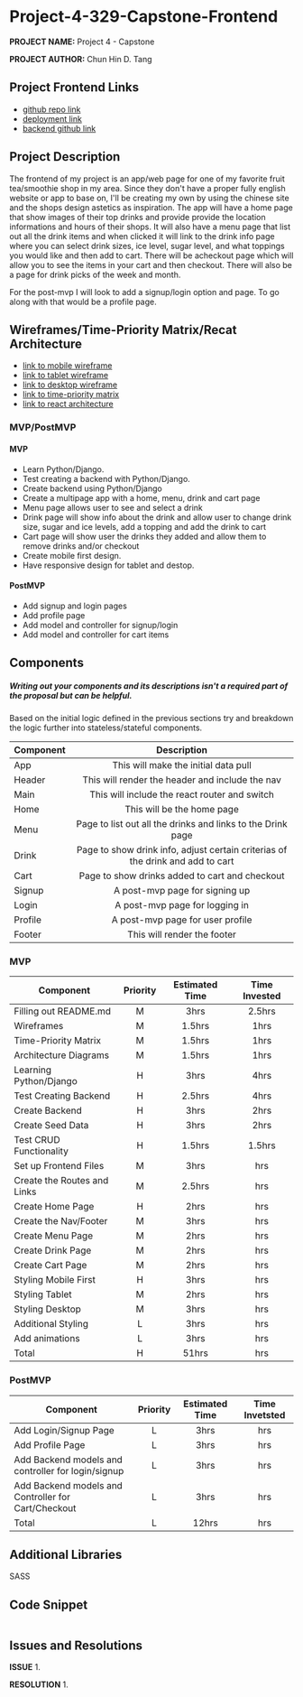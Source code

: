 # Project-4-329-Capstone-Frontend

**PROJECT NAME:** Project 4 - Capstone

**PROJECT AUTHOR:** Chun Hin D. Tang

## Project Frontend Links

- [github repo link](https://github.com/dctang4/Project-4-329-Capstone-Frontend.git)
- [deployment link]()
- [backend github link](https://github.com/dctang4/Project-4-329-Capstone-Backend.git)

## Project Description

<!-- Use this section to describe your final project and perhaps any links to relevant sites that help convey the concept and\or functionality. -->

The frontend of my project is an app/web page for one of my favorite fruit tea/smoothie shop in my area.  Since they don't have a proper fully english website or app to base on, I'll be creating my own by using the chinese site and the shops design astetics as inspiration.  The app will have a home page that show images of their top drinks and provide provide the location informations and hours of their shops.  It will also have a menu page that list out all the drink items and when clicked it will link to the drink info page where you can select drink sizes, ice level, sugar level, and what toppings you would like and then add to cart.  There will be acheckout page which will allow you to see the items in your cart and then checkout.  There will also be a page for drink picks of the week and month.

For the post-mvp I will look to add a signup/login option and page.  To go along with that would be a profile page.


## Wireframes/Time-Priority Matrix/Recat Architecture

<!-- Upload images of wireframe to cloudinary and add the link here with a description of the specific wireframe. Also, define the the React components and the architectural design of your app. -->

- [link to mobile wireframe](https://drive.google.com/file/d/1npPFxTEs2J8QuwgTUdz_8XEv3S8gD9MX/view?usp=sharing)
- [link to tablet wireframe](https://drive.google.com/file/d/1np9nIfX6QmQP4PlH0hADP3TI-ivA1dw1/view?usp=sharing)
- [link to desktop wireframe](https://drive.google.com/file/d/1noBK3KDu_1gzyHmqYfiU0g9-SCzseDAm/view?usp=sharing)
- [link to time-priority matrix](https://www.figma.com/proto/8zuDCi4yOlqLtcU88P0e6W/Project-4-329?node-id=1%3A2&scaling=min-zoom&page-id=0%3A1)
- [link to react architecture](https://docs.google.com/drawings/d/1WOhfNhl3AxVvXS1bxNxnsCnppwdKoKBqo5qlwbopBZ4/edit?usp=sharing)


### MVP/PostMVP

<!-- The functionality will then be divided into two separate lists: MPV and PostMVP.  Carefully decided what is placed into your MVP as the client will expect this functionality to be implemented upon project completion.   -->

#### MVP
- Learn Python/Django.
- Test creating a backend with Python/Django.
- Create backend using Python/Django
- Create a multipage app with a home, menu, drink and cart page
- Menu page allows user to see and select a drink
- Drink page will show info about the drink and allow user to change drink size, sugar and ice levels, add a topping and add the drink to cart
- Cart page will show user the drinks they added and allow them to remove drinks and/or checkout
- Create mobile first design.
- Have responsive design for tablet and destop.

#### PostMVP

- Add signup and login pages
- Add profile page
- Add model and controller for signup/login
- Add model and controller for cart items

## Components
##### Writing out your components and its descriptions isn't a required part of the proposal but can be helpful.

Based on the initial logic defined in the previous sections try and breakdown the logic further into stateless/stateful components. 

| Component | Description | 
| --- | :---: |  
| App | This will make the initial data pull | 
| Header | This will render the header and include the nav | 
| Main | This will include the react router and switch |
| Home | This will be the home page |
| Menu | Page to list out all the drinks and links to the Drink page|
| Drink | Page to show drink info, adjust certain criterias of the drink and add to cart |
| Cart | Page to show drinks added to cart and checkout |
| Signup | A post-mvp page for signing up |
| Login | A post-mvp page for logging in|
| Profile | A post-mvp page for user profile |
| Footer | This will render the footer | 


<!-- Time frames are also key in the development cycle.  You have limited time to code all phases of the game.  Your estimates can then be used to evalute game possibilities based on time needed and the actual time you have before game must be submitted. It's always best to pad the time by a few hours so that you account for the unknown so add and additional hour or two to each component to play it safe. Also, put a gif at the top of your Readme before you pitch, and you'll get a panda prize. -->

### MVP

| Component | Priority | Estimated Time | Time Invested | 
| --- | :---: |  :---: | :---: |
| Filling out README.md  | M | 3hrs| 2.5hrs |
| Wireframes  | M | 1.5hrs| 1hrs |
| Time-Priority Matrix | M | 1.5hrs | 1hrs |
| Architecture Diagrams | M | 1.5hrs | 1hrs |
| Learning Python/Django | H | 3hrs | 4hrs |
| Test Creating Backend | H | 2.5hrs | 4hrs |
| Create Backend | H | 3hrs| 2hrs |
| Create Seed Data | H | 3hrs | 2hrs |
| Test CRUD Functionality | H | 1.5hrs | 1.5hrs |
| Set up Frontend Files | M | 3hrs| hrs |
| Create the Routes and Links | M | 2.5hrs| hrs |
| Create Home Page | H | 2hrs | hrs |
| Create the Nav/Footer | M | 3hrs | hrs |
| Create Menu Page | M | 2hrs | hrs |
| Create Drink Page | M | 2hrs | hrs |
| Create Cart Page | M | 2hrs | hrs |
| Styling Mobile First | H | 3hrs | hrs |
| Styling Tablet | M | 2hrs | hrs |
| Styling Desktop | M | 3hrs | hrs |
| Additional Styling | L | 3hrs | hrs |
| Add animations | L | 3hrs | hrs |
| Total | H | 51hrs| hrs |

### PostMVP

| Component | Priority | Estimated Time | Time Invetsted |
| --- | :---: |  :---: | :---: |
| Add Login/Signup Page | L | 3hrs | hrs |
| Add Profile Page | L | 3hrs | hrs |
| Add Backend models and controller for login/signup | L | 3hrs | hrs |
| Add Backend models and Controller for Cart/Checkout | L | 3hrs | hrs |
| Total | L | 12hrs| hrs |

## Additional Libraries
 <!-- Use this section to list all supporting libraries and thier role in the project such as Axios, ReactStrap, D3, etc.  -->
SASS

## Code Snippet

 <!-- Use this section to include a brief code snippet of functionality that you are proud of an a brief description.  Code snippet should not be greater than 10 lines of code.  -->

``` js


``` 

## Issues and Resolutions

**ISSUE**
1. 


**RESOLUTION**
1. 